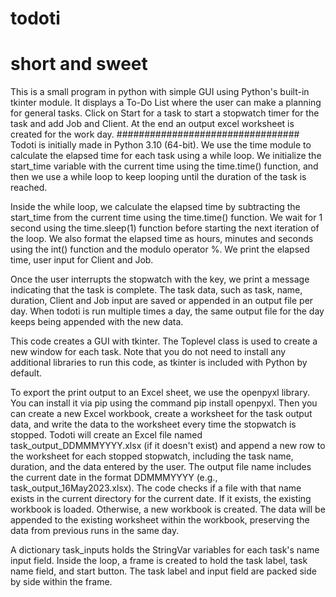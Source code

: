 # todoti
# short and sweet
This is a small program in python with simple GUI using Python's built-in tkinter module. 
It displays a To-Do List where the user can make a planning for general tasks. 
Click on Start for a task to start a stopwatch timer for the task and add Job and Client. At the end an output excel worksheet is created for the work day.
#################################
Todoti is initially made in Python 3.10 (64-bit).
We use the time module to calculate the elapsed time for each task using a while loop.
We initialize the start_time variable with the current time using the time.time() function, and then we use a while loop to keep looping until the duration of the task is reached.

Inside the while loop, we calculate the elapsed time by subtracting the start_time from the current time using the time.time() function. 
We wait for 1 second using the time.sleep(1) function before starting the next iteration of the loop.
We also format the elapsed time as hours, minutes and seconds using the int() function and the modulo operator %. 
We print the elapsed time, user input for Client and Job.

Once the user interrupts the stopwatch with the <Return> key, we print a message indicating that the task is complete. 
The task data, such as task, name, duration, Client and Job input are saved or appended in an output file per day.
When todoti is run multiple times a day, the same output file for the day keeps being appended with the new data.

This code creates a GUI with tkinter. The Toplevel class is used to create a new window for each task. 
  Note that you do not need to install any additional libraries to run this code, as tkinter is included with Python by default.

  
To export the print output to an Excel sheet, we use the openpyxl library. You can install it via pip using the command pip install openpyxl.
Then you can create a new Excel workbook, create a worksheet for the task output data, and write the data to the worksheet every time the stopwatch is stopped.
Todoti will create an Excel file named task_output_DDMMMYYYY.xlsx (if it doesn't exist) and append a new row to the worksheet for each stopped stopwatch, including the task name, duration, and the data entered by the user.
  The output file name includes the current date in the format DDMMMYYYY (e.g., task_output_16May2023.xlsx).
  The code checks if a file with that name exists in the current directory for the current date. If it exists, the existing workbook is loaded. Otherwise, a new workbook is created. 
  The data will be appended to the existing worksheet within the workbook, preserving the data from previous runs in the same day.

  A dictionary task_inputs holds the StringVar variables for each task's name input field. 
  Inside the loop, a frame is created to hold the task label, task name field, and start button. The task label and input field are packed side by side within the frame.
